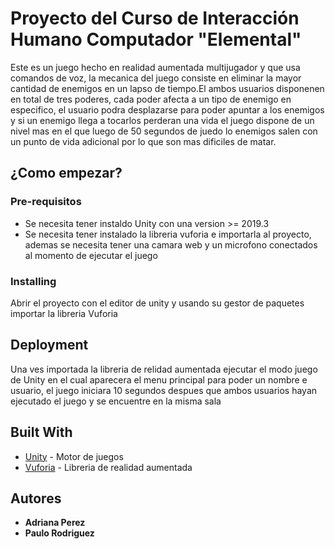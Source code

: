 # Proyecto del Curso de Interacción Humano Computador "Elemental"

Este es un juego hecho en realidad aumentada multijugador y que usa comandos de voz, la mecanica del juego consiste en eliminar la mayor cantidad de enemigos en un lapso de tiempo.El ambos usuarios
disponenen en total de tres poderes, cada poder afecta a un tipo de enemigo en especifico, el usuario podra desplazarse para poder apuntar a los enemigos y si un enemigo llega a tocarlos perderan una vida
el juego dispone de un nivel mas en el que luego de 50 segundos de juedo lo enemigos salen con un punto de vida adicional por lo que son mas dificiles de matar.

## ¿Como empezar?

### Pre-requisitos

- Se necesita tener instaldo Unity con una version >= 2019.3 
- Se necesita tener instalado la libreria vuforia e importarla al proyecto, ademas se necesita tener una camara web y un microfono conectados al momento de ejecutar el juego

### Installing

Abrir el proyecto con el editor de unity y usando su gestor de paquetes importar la libreria Vuforia


## Deployment

Una ves importada la libreria de relidad aumentada ejecutar el modo juego de Unity en el cual aparecera el menu principal para poder un nombre e usuario, el juego iniciara 10 segundos despues que ambos usuarios hayan ejecutado el juego y se encuentre en la misma sala


## Built With

* [Unity](https://unity.com/es) - Motor de juegos
* [Vuforia](https://developer.vuforia.com/) - Libreria de realidad aumentada

## Autores

* **Adriana Perez** 
* **Paulo Rodriguez** 
